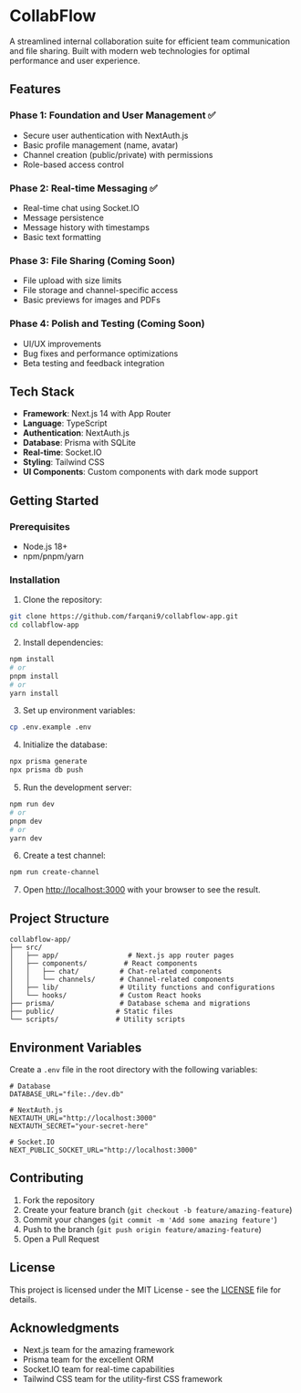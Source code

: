 # CollabFlow

A streamlined internal collaboration suite for efficient team communication and file sharing. Built with modern web technologies for optimal performance and user experience.

## Features

### Phase 1: Foundation and User Management ✅
- Secure user authentication with NextAuth.js
- Basic profile management (name, avatar)
- Channel creation (public/private) with permissions
- Role-based access control

### Phase 2: Real-time Messaging ✅
- Real-time chat using Socket.IO
- Message persistence
- Message history with timestamps
- Basic text formatting

### Phase 3: File Sharing (Coming Soon)
- File upload with size limits
- File storage and channel-specific access
- Basic previews for images and PDFs

### Phase 4: Polish and Testing (Coming Soon)
- UI/UX improvements
- Bug fixes and performance optimizations
- Beta testing and feedback integration

## Tech Stack

- **Framework**: Next.js 14 with App Router
- **Language**: TypeScript
- **Authentication**: NextAuth.js
- **Database**: Prisma with SQLite
- **Real-time**: Socket.IO
- **Styling**: Tailwind CSS
- **UI Components**: Custom components with dark mode support

## Getting Started

### Prerequisites

- Node.js 18+ 
- npm/pnpm/yarn

### Installation

1. Clone the repository:
```bash
git clone https://github.com/farqani9/collabflow-app.git
cd collabflow-app
```

2. Install dependencies:
```bash
npm install
# or
pnpm install
# or
yarn install
```

3. Set up environment variables:
```bash
cp .env.example .env
```

4. Initialize the database:
```bash
npx prisma generate
npx prisma db push
```

5. Run the development server:
```bash
npm run dev
# or
pnpm dev
# or
yarn dev
```

6. Create a test channel:
```bash
npm run create-channel
```

7. Open [http://localhost:3000](http://localhost:3000) with your browser to see the result.

## Project Structure

```
collabflow-app/
├── src/
│   ├── app/                 # Next.js app router pages
│   ├── components/         # React components
│   │   ├── chat/          # Chat-related components
│   │   └── channels/      # Channel-related components
│   ├── lib/               # Utility functions and configurations
│   └── hooks/             # Custom React hooks
├── prisma/                # Database schema and migrations
├── public/               # Static files
└── scripts/              # Utility scripts
```

## Environment Variables

Create a `.env` file in the root directory with the following variables:

```env
# Database
DATABASE_URL="file:./dev.db"

# NextAuth.js
NEXTAUTH_URL="http://localhost:3000"
NEXTAUTH_SECRET="your-secret-here"

# Socket.IO
NEXT_PUBLIC_SOCKET_URL="http://localhost:3000"
```

## Contributing

1. Fork the repository
2. Create your feature branch (`git checkout -b feature/amazing-feature`)
3. Commit your changes (`git commit -m 'Add some amazing feature'`)
4. Push to the branch (`git push origin feature/amazing-feature`)
5. Open a Pull Request

## License

This project is licensed under the MIT License - see the [LICENSE](LICENSE) file for details.

## Acknowledgments

- Next.js team for the amazing framework
- Prisma team for the excellent ORM
- Socket.IO team for real-time capabilities
- Tailwind CSS team for the utility-first CSS framework